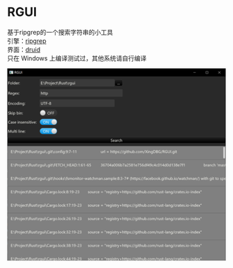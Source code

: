 # RGUI
基于ripgrep的一个搜索字符串的小工具  
引擎：[ripgrep](https://github.com/BurntSushi/ripgrep)  
界面：[druid](https://github.com/linebender/druid)  
只在 Windows 上编译测试过，其他系统请自行编译  

![screenshot](screenshot.png)
